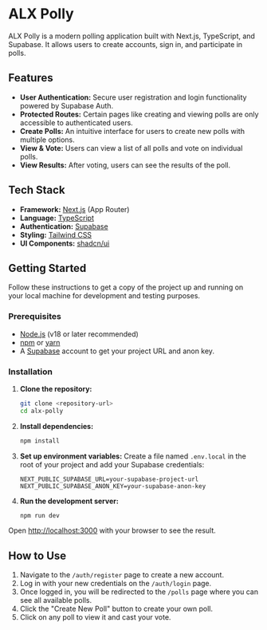 # ALX Polly

ALX Polly is a modern polling application built with Next.js, TypeScript, and Supabase. It allows users to create accounts, sign in, and participate in polls.

## Features

-   **User Authentication:** Secure user registration and login functionality powered by Supabase Auth.
-   **Protected Routes:** Certain pages like creating and viewing polls are only accessible to authenticated users.
-   **Create Polls:** An intuitive interface for users to create new polls with multiple options.
-   **View & Vote:** Users can view a list of all polls and vote on individual polls.
-   **View Results:** After voting, users can see the results of the poll.

## Tech Stack

-   **Framework:** [Next.js](https://nextjs.org/) (App Router)
-   **Language:** [TypeScript](https://www.typescriptlang.org/)
-   **Authentication:** [Supabase](https://supabase.io/)
-   **Styling:** [Tailwind CSS](https://tailwindcss.com/)
-   **UI Components:** [shadcn/ui](https://ui.shadcn.com/)

## Getting Started

Follow these instructions to get a copy of the project up and running on your local machine for development and testing purposes.

### Prerequisites

-   [Node.js](https://nodejs.org/en/) (v18 or later recommended)
-   [npm](https://www.npmjs.com/) or [yarn](https://yarnpkg.com/)
-   A [Supabase](https://supabase.io/) account to get your project URL and anon key.

### Installation

1.  **Clone the repository:**
    ```bash
    git clone <repository-url>
    cd alx-polly
    ```

2.  **Install dependencies:**
    ```bash
    npm install
    ```

3.  **Set up environment variables:**
    Create a file named `.env.local` in the root of your project and add your Supabase credentials:
    ```env
    NEXT_PUBLIC_SUPABASE_URL=your-supabase-project-url
    NEXT_PUBLIC_SUPABASE_ANON_KEY=your-supabase-anon-key
    ```

4.  **Run the development server:**
    ```bash
    npm run dev
    ```

Open [http://localhost:3000](http://localhost:3000) with your browser to see the result.

## How to Use

1.  Navigate to the `/auth/register` page to create a new account.
2.  Log in with your new credentials on the `/auth/login` page.
3.  Once logged in, you will be redirected to the `/polls` page where you can see all available polls.
4.  Click the "Create New Poll" button to create your own poll.
5.  Click on any poll to view it and cast your vote.